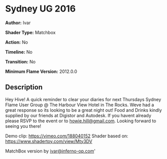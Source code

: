 # Sydney UG 2016

**Author:** Ivar

**Shader Type:** Matchbox

**Action:** No

**Timeline:** No

**Transition:** No

**Minimum Flame Version:** 2012.0.0


## Description
Hey Hive! A quick reminder to clear your diaries for next Thursdays Sydney Flame User Group @ The Harbour View Hotel in The Rocks.
Weve had a great response so its looking to be a great night out! Food and Drinks kindly supplied by our friends at Digistor and Autodesk.
If you havent already please RSVP to the event or to howie.hill@gmail.com. Looking forward to seeing you there!

Demo clip: https://vimeo.com/188040152
Shader based on: https://www.shadertoy.com/view/Mty3DV

MatchBox version by ivar@inferno-op.com'
        
